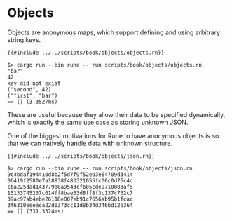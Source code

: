 # Objects

Objects are anonymous maps, which support defining and using arbitrary string
keys.

```rune
{{#include ../../scripts/book/objects/objects.rn}}
```

```text
$> cargo run --bin rune -- run scripts/book/objects/objects.rn
"bar"
42
key did not exist
("second", 42)
("first", "bar")
== () (3.3527ms)
```

These are useful because they allow their data to be specified dynamically,
which is exactly the same use case as storing unknown JSON.

One of the biggest motivations for Rune to have anonymous objects is so that
we can natively handle data with unknown structure.

```rune
{{#include ../../scripts/book/objects/json.rn}}
```

```text
$> cargo run --bin rune -- run scripts/book/objects/json.rn
9c4bdaf194410d8b2f5d7f9f52eb3e64709d3414
06419f2580e7a18838f483321055fc06c0d75c4c
cba225dad143779a0a9543cfb05cde9710083af5
15133745237c014ff8bae53d8ff8f3c137c732c7
39ac97ab4ebe26118e807eb91c7656ab95b1fcac
3f6310eeeaca22d0373cc11d8b34d346bd12a364
== () (331.3324ms)
```
